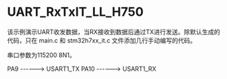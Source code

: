 # UART_RxTxIT_LL_H750

该示例演示UART收发数据，当RX接收到数据后通过TX进行发送。除默认生成的代码，只在 main.c 和 stm32h7xx_it.c 文件添加几行手动编写的代码。

串口参数为115200 8N1。

PA9   ------> USART1_TX
PA10   ------> USART1_RX

